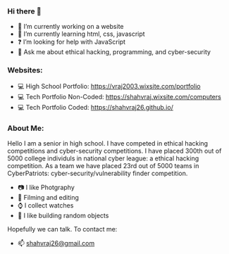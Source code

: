 ### Hi there 👋

- 🔭 I’m currently working on a website
- 🌱 I’m currently learning html, css, javascript
- ❓ I’m looking for help with JavaScript
- 💬 Ask me about ethical hacking, programming, and cyber-security

### Websites:

- 💻 High School Portfolio: https://vraj2003.wixsite.com/portfolio
- 💻 Tech Portfolio Non-Coded: https://shahvraj.wixsite.com/computers
- 💻 Tech Portfolio Coded: https://shahvraj26.github.io/

### About Me:

Hello I am a senior in high school. I have competed in ethical hacking competitions and cyber-security competitions. I have placed 300th out of 5000 college individuls in national cyber league: a ethical hacking competition. As a team we have placed 23rd out of 5000 teams in CyberPatriots: cyber-security/vulnerability finder competition.

- 📷 I like Photgraphy
- 🎥 Filming and editing
- ⌚ I collect watches
- 🔨 I like building random objects

Hopefully we can talk. To contact me: 

- 📫 shahvraj26@gmail.com
